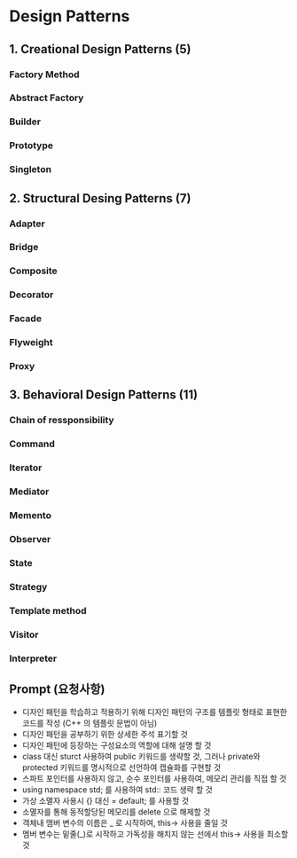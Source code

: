 ﻿# Design Patterns

## 1. Creational Design Patterns (5)

### Factory Method
### Abstract Factory
### Builder
### Prototype
### Singleton

## 2. Structural Desing Patterns (7)

### Adapter
### Bridge
### Composite
### Decorator
### Facade
### Flyweight
### Proxy

## 3. Behavioral Design Patterns (11)

### Chain of ressponsibility
### Command
### Iterator
### Mediator
### Memento
### Observer
### State
### Strategy
### Template method
### Visitor
### Interpreter

## Prompt (요청사항)

- 디자인 패턴을 학습하고 적용하기 위해 디자인 패턴의 구조를 템플릿 형태로 표현한 코드를 작성 (C++ 의 템플릿 문법이 아님)
- 디자인 패턴을 공부하기 위한 상세한 주석 표기할 것
- 디자인 패턴에 등장하는 구성요소의 역할에 대해 설명 할 것
- class 대신 sturct 사용하여 public 키워드를 생략할 것, 그러나 private와 protected 키워드를 명시적으로 선언하여 캡슐화를 구현할 것
- 스파트 포인터를 사용하지 않고, 순수 포인터를 사용하여, 메모리 관리를 직접 할 것
- using namespace std; 를 사용하여 std:: 코드 생략 할 것
- 가상 소멸자 사용시 {} 대신 = default; 를 사용할 것
- 소멸자를 통해 동적할당된 메모리를 delete 으로 해제할 것
- 객체내 맴버 변수의 이름은 _ 로 시작하여, this-> 사용을 줄일 것
- 멤버 변수는 밑줄(_)로 시작하고 가독성을 해치지 않는 선에서 this-> 사용을 최소할 것
